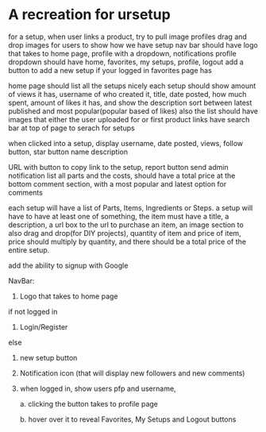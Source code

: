 # A recreation for ursetup

for a setup, when user links a product, try to pull image
profiles
drag and drop images for users to show how we have setup
nav bar should have logo that takes to home page, profile with a dropdown, notifications
profile dropdown should have home, favorites, my setups, profile, logout
add a button to add a new setup if your logged in
favorites page has

home page should list all the setups nicely
each setup should show amount of views it has, username of who created it, title, date posted, how much spent, amount of likes it has, and show the description
sort between latest published and most popular(popular based of likes)
also the list should have images that either the user uploaded for or first product links
have search bar at top of page to serach for setups

when clicked into a setup, display username, date posted, views, follow button, star button
name
description

URL with button to copy link to the setup, report button send admin notification
list all parts and the costs, should have a total price at the bottom
comment section, with a most popular and latest option for comments

each setup will have a list of Parts, Items, Ingredients or Steps.
a setup will have to have at least one of something, the item must have a title, a description, a url box to the url to purchase an item, an image section to also drag and drop(for DIY projects), quantity of item and price of item, price should multiply by quantity, and there should be a total price of the entire setup.

add the ability to signup with Google

NavBar:

1. Logo that takes to home page

if not logged in

1. Login/Register

else

1. new setup button

1. Notification icon (that will display new followers and new comments)

1. when logged in, show users pfp and username,

    a. clicking the button takes to profile page

    b. hover over it to reveal Favorites, My Setups and Logout buttons
